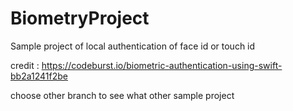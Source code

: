 # BiometryProject
Sample project of local authentication of face id or touch id

credit : https://codeburst.io/biometric-authentication-using-swift-bb2a1241f2be

choose other branch to see what other sample project
